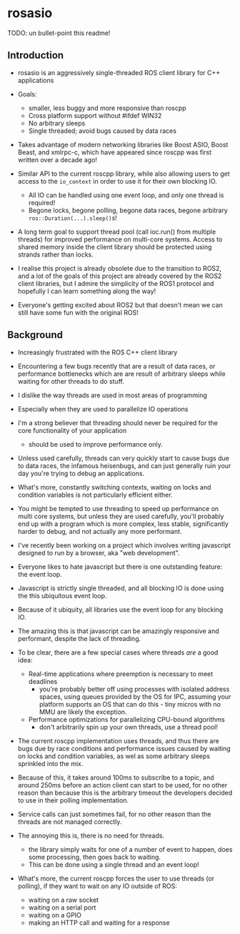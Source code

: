 # rosasio

TODO: un bullet-point this readme!

## Introduction
- rosasio is an aggressively single-threaded ROS client library for C++ applications
- Goals:
  - smaller, less buggy and more responsive than roscpp
  - Cross platform support without #ifdef WIN32
  - No arbitrary sleeps
  - Single threaded; avoid bugs caused by data races
- Takes advantage of modern networking libraries like Boost ASIO, Boost Beast, and xmlrpc-c, which have appeared since roscpp was first written over a decade ago!
- Similar API to the current roscpp library, while also allowing users to get access to the `io_context` in order to use it for their own blocking IO.
  - All IO can be handled using one event loop, and only one thread is required!
  - Begone locks, begone polling, begone data races, begone arbitrary `ros::Duration(...).sleep()`s!
- A long term goal to support thread pool (call ioc.run() from multiple threads) for improved performance on multi-core systems. Access to shared memory inside the client library should be protected using strands rather than locks.

- I realise this project is already obsolete due to the transition to ROS2, and a lot of the goals of this project are already covered by the ROS2 client libraries, but I admire the simplicity of the ROS1 protocol and hopefully I can learn something along the way!
- Everyone's getting excited about ROS2 but that doesn't mean we can still have some fun with the original ROS!

## Background
- Increasingly frustrated with the ROS C++ client library
- Encountering a few bugs recently that are a result of data races, or performance bottlenecks which are are result of arbitrary sleeps while waiting for other threads to do stuff.
- I dislike the way threads are used in most areas of programming
- Especially when they are used to parallelize IO operations
- I'm a strong believer that threading should never be required for the core functionality of your application
  - should be used to improve performance only.
- Unless used carefully, threads can very quickly start to cause bugs due to data races, the infamous heisenbugs, and can just generally ruin your day you're trying to debug an applications.
- What's more, constantly switching contexts, waiting on locks and condition variables is not particularly efficient either.
- You might be tempted to use threading to speed up performance on multi core systems, but unless they are used carefully, you'll probably end up with a program which is more complex, less stable, significantly harder to debug, and not actually any more performant.

- I've recently been working on a project which involves writing javascript designed to run by a browser, aka "web development".
- Everyone likes to hate javascript but there is one outstanding feature: the event loop.
- Javascript is strictly single threaded, and all blocking IO is done using the this ubiquitous event loop.
- Because of it ubiquity, all libraries use the event loop for any blocking IO.
- The amazing this is that javascript can be amazingly responsive and performant, despite the lack of threading.

- To be clear, there are a few special cases where threads _are_ a good idea:
  - Real-time applications where preemption is necessary to meet deadlines
    - you're probably better off using processes with isolated address spaces, using queues provided by the OS for IPC, assuming your platform supports an OS that can do this - tiny micros with no MMU are likely the exception.
  - Performance optimizations for parallelizing CPU-bound algorithms
    - don't arbitrarily spin up your own threads, use a thread pool!

- The current roscpp implementation uses threads, and thus there are bugs due by race conditions and performance issues caused by waiting on locks and condition variables, as wel as some arbitrary sleeps sprinkled into the mix.
- Because of this, it takes around 100ms to subscribe to a topic, and around 250ms before an action client can start to be used, for no other reason than because this is the arbitrary timeout the developers decided to use in their polling implementation.
- Service calls can just sometimes fail, for no other reason than the threads are not managed correctly.
- The annoying this is, there is no need for threads.
  - the library simply waits for one of a number of event to happen, does some processing, then goes back to waiting.
  - This can be done using a single thread and an event loop!
- What's more, the current roscpp forces the user to use threads (or polling), if they want to wait on any IO outside of ROS:
  - waiting on a raw socket
  - waiting on a serial port
  - waiting on a GPIO
  - making an HTTP call and waiting for a response
